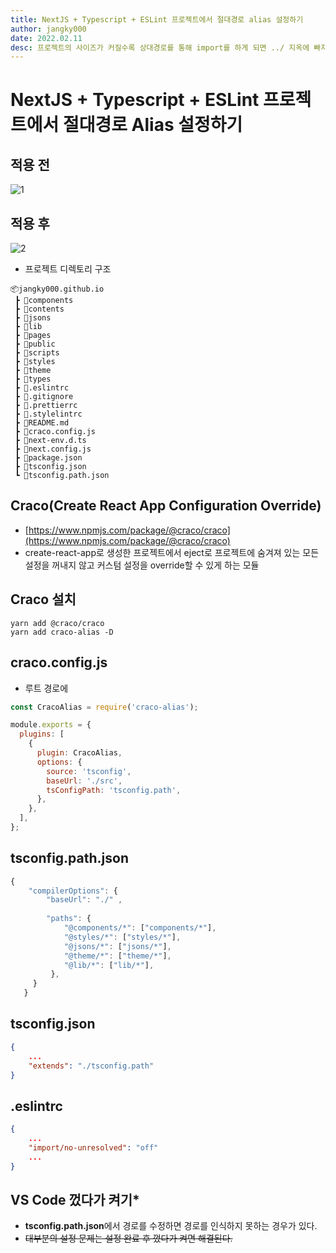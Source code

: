 ```yaml
---
title: NextJS + Typescript + ESLint 프로젝트에서 절대경로 alias 설정하기
author: jangky000
date: 2022.02.11
desc: 프로젝트의 사이즈가 커질수록 상대경로를 통해 import를 하게 되면 ../ 지옥에 빠지기 쉽다. NextJS + Typescript + ESLint를 사용하고 있는 현재 블로그에서 CRACO 라이브러리를 사용해 절대경로 alias를 설정하고 import path를 깔끔하게 관리하는 방법을 공유한다.
---
```


# NextJS + Typescript + ESLint 프로젝트에서 절대경로 Alias 설정하기

## 적용 전

![1](https://user-images.githubusercontent.com/46799722/153555553-77c5db2a-3970-4689-996a-c0444ee4723c.png)

## 적용 후

![2](https://user-images.githubusercontent.com/46799722/153555565-f020b259-52d9-486a-bab8-b05ec4bf4b7e.png)

- 프로젝트 디렉토리 구조

```
📦jangky000.github.io
 ┣ 📂components
 ┣ 📂contents
 ┣ 📂jsons
 ┣ 📂lib
 ┣ 📂pages
 ┣ 📂public
 ┣ 📂scripts
 ┣ 📂styles
 ┣ 📂theme
 ┣ 📂types
 ┣ 📜.eslintrc
 ┣ 📜.gitignore
 ┣ 📜.prettierrc
 ┣ 📜.stylelintrc
 ┣ 📜README.md
 ┣ 📜craco.config.js
 ┣ 📜next-env.d.ts
 ┣ 📜next.config.js
 ┣ 📜package.json
 ┣ 📜tsconfig.json
 ┗ 📜tsconfig.path.json
```

## **Craco(C**reate **R**eact **A**pp **C**onfiguration **O**verride)

- [https://www.npmjs.com/package/@craco/craco](https://www.npmjs.com/package/@craco/craco)
- create-react-app로 생성한 프로젝트에서 eject로 프로젝트에 숨겨져 있는 모든 설정을 꺼내지 않고 커스텀 설정을 override할 수 있게 하는 모듈

## **Craco** 설치

```
yarn add @craco/craco
yarn add craco-alias -D
```

## **craco.config.js**

- 루트 경로에

```jsx
const CracoAlias = require('craco-alias');

module.exports = {
  plugins: [
    {
      plugin: CracoAlias,
      options: {
        source: 'tsconfig',
        baseUrl: './src',
        tsConfigPath: 'tsconfig.path',
      },
    },
  ],
};
```

## **tsconfig.path.json**

```jsx
{
    "compilerOptions": {
        "baseUrl": "./" ,
  
        "paths": {
            "@components/*": ["components/*"],
            "@styles/*": ["styles/*"],
            "@jsons/*": ["jsons/*"],
            "@theme/*": ["theme/*"],
            "@lib/*": ["lib/*"],
         },
     }
   }
```

## **tsconfig.json**

```json
{
	...
	"extends": "./tsconfig.path"
}
```

## .eslintrc

```json
{
	...
	"import/no-unresolved": "off"
	...
}
```

## VS Code 껐다가 켜기*

- **tsconfig.path.json**에서 경로를 수정하면 경로를 인식하지 못하는 경우가 있다.
- ~~대부분의 설정 문제는 설정 완료 후 껐다가 켜면 해결된다.~~